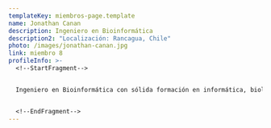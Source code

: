 ```yaml
---
templateKey: miembros-page.template
name: Jonathan Canan
description: Ingeniero en Bioinformática
description2: "Localización: Rancagua, Chile"
photo: /images/jonathan-canan.jpg
link: miembro 8
profileInfo: >-
  <!--StartFragment-->


  Ingeniero en Bioinformática con sólida formación en informática, biología, matemáticas y estadísticas, especializado en el análisis masivo de datos, así como en el área de administración de clúster HPC, instalación de software y hardware, configuración de redes y soporte técnico, asegurando el uso eficiente de recursos tecnológicos.


  <!--EndFragment-->
---
```

